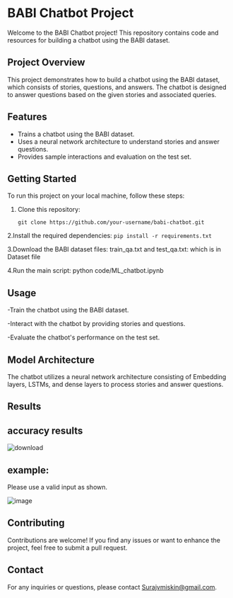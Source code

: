 # BABI Chatbot Project

Welcome to the BABI Chatbot project! This repository contains code and resources for building a chatbot using the BABI dataset.

## Project Overview

This project demonstrates how to build a chatbot using the BABI dataset, which consists of stories, questions, and answers. The chatbot is designed to answer questions based on the given stories and associated queries.

## Features 

- Trains a chatbot using the BABI dataset.
- Uses a neural network architecture to understand stories and answer questions.
- Provides sample interactions and evaluation on the test set. 

## Getting Started

To run this project on your local machine, follow these steps:

1. Clone this repository:
   ````
   git clone https://github.com/your-username/babi-chatbot.git
   ````
2.Install the required dependencies:
      ````
      pip install -r requirements.txt
      ````
      
3.Download the BABI dataset files: train_qa.txt and test_qa.txt:
  which is in Dataset file

  
4.Run the main script:
  python code/ML_chatbot.ipynb
  
## Usage
-Train the chatbot using the BABI dataset.

-Interact with the chatbot by providing stories and questions.

-Evaluate the chatbot's performance on the test set.



## Model Architecture
The chatbot utilizes a neural network architecture consisting of Embedding layers, LSTMs, and dense layers to process stories and answer questions.


## Results
## accuracy results

![download](https://github.com/Surajvmiskin/bAbI_Chatbot_using_keras/assets/114627861/9658b4cd-4bf8-4f40-b577-bc2b1d5593d8)



##  example:
Please use a valid input as shown.


![image](https://github.com/Surajvmiskin/bAbI_Chatbot_using_keras/assets/114627861/ed71d2e4-586d-48e7-a0e1-3e9307b7f3f8)


## Contributing
Contributions are welcome! If you find any issues or want to enhance the project, feel free to submit a pull request.

## Contact
For any inquiries or questions, please contact Surajvmiskin@gmail.com.
